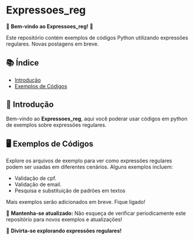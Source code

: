 # Expressoes_reg

🎉 **Bem-vindo ao Expressoes_reg!** 🎉

Este repositório contém exemplos de códigos Python utilizando expressões regulares. Novas postagens em breve.

## 📚 Índice

- [Introdução](#introdução)
- [Exemplos de Códigos](#exemplos-de-códigos)

## 📝 Introdução

Bem-vindo ao **Expressoes_reg**, aqui você poderar usar códigos em python de exemplos sobre expressões regulares.

## 🖥️ Exemplos de Códigos

Explore os arquivos de exemplo para ver como expressões regulares podem ser usadas em diferentes cenários. Alguns exemplos incluem:

- Validação de cpf.
- Validação de email.
- Pesquisa e substituição de padrões em textos

Mais exemplos serão adicionados em breve. Fique ligado!

📢 **Mantenha-se atualizado:** Não esqueça de verificar periodicamente este repositório para novos exemplos e atualizações!

🌟 **Divirta-se explorando expressões regulares!**

